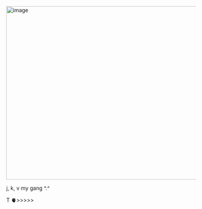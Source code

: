 <img width="1328" height="462" alt="image" src="https://github.com/user-attachments/assets/f373f18c-9d1b-4a08-a55e-56c3b9b57a8e" />

j, k, v my gang ^.^ 

T 🫀>>>>>
